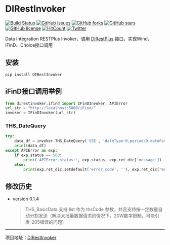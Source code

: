 # DIRestInvoker 
[![Build Status](https://travis-ci.org/DataIntegrationAlliance/DIRestInvoker.svg?branch=master)](https://travis-ci.org/DataIntegrationAlliance/DIRestInvoker)
[![GitHub issues](https://img.shields.io/github/issues/DataIntegrationAlliance/DIRestInvoker.svg)](https://github.com/DataIntegrationAlliance/DIRestInvoker/issues)
[![GitHub forks](https://img.shields.io/github/forks/DataIntegrationAlliance/DIRestInvoker.svg)](https://github.com/DataIntegrationAlliance/DIRestInvoker/network)
[![GitHub stars](https://img.shields.io/github/stars/DataIntegrationAlliance/DIRestInvoker.svg)](https://github.com/DataIntegrationAlliance/DIRestInvoker/stargazers)
[![GitHub license](https://img.shields.io/github/license/DataIntegrationAlliance/DIRestInvoker.svg)](https://github.com/DataIntegrationAlliance/DIRestInvoker/blob/master/LICENSE)
[![HitCount](http://hits.dwyl.io/DataIntegrationAlliance/https://github.com/DataIntegrationAlliance/DIRestInvoker.svg)](http://hits.dwyl.io/DataIntegrationAlliance/https://github.com/DataIntegrationAlliance/DIRestInvoker)
[![Twitter](https://img.shields.io/twitter/url/https/github.com/DataIntegrationAlliance/DIRestInvoker.svg?style=social)](https://twitter.com/intent/tweet?text=Wow:&url=https%3A%2F%2Fgithub.com%2FDataIntegrationAlliance%2FDIRestInvoker)


Data Integration RESTPlus Invoker，调用 [DIRestPlus](https://github.com/DataIntegrationAlliance/DIRestPlus) 接口，实现Wind、iFinD、Choice接口调用

## 安装
```commandline
pip install DIRestInvoker
```

## iFinD接口调用举例
```python
from direstinvoker.ifind import IFinDInvoker, APIError
url_str = "http://localhost:5000/iFind/"
invoker = IFinDInvoker(url_str)
```

### THS_DateQuery
```python
try:
    data_df = invoker.THS_DateQuery('SSE', 'dateType:0,period:D,dateFormat:0', '2018-06-15', '2018-06-21')
    print(data_df)
except APIError as exp:
    if exp.status == 500:
        print('APIError.status:', exp.status, exp.ret_dic['message'])
    else:
        print(exp.ret_dic.setdefault('error_code', ''), exp.ret_dic['message'])
```

## 修改历史

* version 0.1.4

  > THS_BasicData 支持 list 作为 thsCode 参数，并且支持按一定数量自动分割发送（解决大批量数据请求的情况下，20W数字限制，可能引发-205错误的问题）

----
项目地址：[DIRestInvoker](https://github.com/DataIntegrationAlliance/DIRestInvoker)
